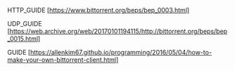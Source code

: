 HTTP_GUIDE
[https://www.bittorrent.org/beps/bep_0003.html]

UDP_GUIDE
[https://web.archive.org/web/20170101194115/http://bittorrent.org/beps/bep_0015.html]

GUIDE
[https://allenkim67.github.io/programming/2016/05/04/how-to-make-your-own-bittorrent-client.html]
